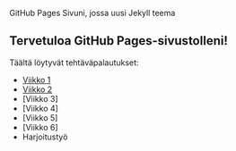 GitHub Pages Sivuni, jossa uusi Jekyll teema
## Tervetuloa GitHub Pages-sivustolleni!
Täältä löytyvät tehtäväpalautukset:
- [Viikko 1](index.html)
- [Viikko 2](vko2.md)
- [Viikko 3]
- [Viikko 4]
- [Viikko 5]
- [Viikko 6]
- Harjoitustyö
